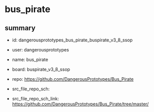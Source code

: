 # bus_pirate
 
## summary 
* id: dangerousprototypes_bus_pirate_buspirate_v3_8_ssop
* user: dangerousprototypes
* name: bus_pirate
* board: buspirate_v3_8_ssop
* repo: https://github.com/DangerousPrototypes/Bus_Pirate



* src_file_repo_sch: 
* src_file_repo_sch_link: https://github.com/DangerousPrototypes/Bus_Pirate/tree/master/






